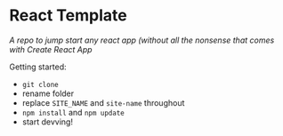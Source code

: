 # React Template
*A repo to jump start any react app (without all the nonsense that comes with Create React App*

Getting started:

- `git clone`
- rename folder
- replace `SITE_NAME` and `site-name` throughout
- `npm install` and `npm update`
- start devving!